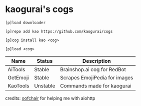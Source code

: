 # kaogurai's cogs

```
[p]load downloader

[p]repo add kao https://github.com/kaogurai/cogs

[p]cog install kao <cog>

[p]load <cog>
```

| Name     | Status | Description                 |
|----------|--------|-----------------------------|
| AiTools  | Stable | Brainshop.ai cog for RedBot |
| GetEmoji | Stable | Scrapes EmojiPedia for images |
| KaoTools | Unstable | Commands made for kaogurai |

credits:
[oofchair](https://github.com/OofChair/OofCogs) for helping me with aiohttp

